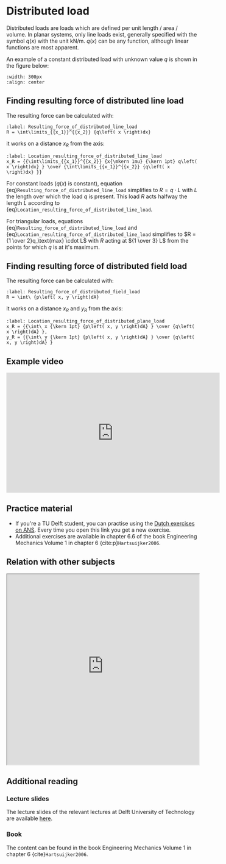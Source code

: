 ```{index} Distributed load
```

# Distributed load

Distributed loads are loads which are defined per unit length / area / volume. In planar systems, only line loads exist, generally specified with the symbol $q(x)$ with the unit $\text{kN/m}$. $q(x)$ can be any function, although linear functions are most apparent.

An example of a constant distributed load with unknown value $q$ is shown in the figure below:
```{figure} ../../images/distributed_forces.png
:width: 300px
:align: center
```
## Finding resulting force of distributed line load

The resulting force can be calculated with:
```{math}
:label: Resulting_force_of_distributed_line_load
R = \int\limits_{{x_1}}^{{x_2}} {q\left( x \right)dx}
```

it works on a distance $x_R$ from the axis:

```{math}
:label: Location_resulting_force_of_distributed_line_load
x_R = {{\int\limits_{{x_1}}^{{x_2}} {x{\mkern 1mu} {\kern 1pt} q\left( x \right)dx} } \over {\int\limits_{{x_1}}^{{x_2}} {q\left( x \right)dx} }}
```

For constant loads ($q(x)$ is constant), equation {eq}`Resulting_force_of_distributed_line_load` simplifies to $R = q 
\cdot L$ with $L$ the length over which the load $q$ is present. This load $R$ acts halfway the length $L$ according to {eq}`Location_resulting_force_of_distributed_line_load`.

For triangular loads, equations {eq}`Resulting_force_of_distributed_line_load` and {eq}`Location_resulting_force_of_distributed_line_load` simplifies to $R = {1 \over 2}q_\text{max} \cdot L$ with $R$ acting at ${1 \over 3} L$ from the points for which $q$ is at it's maximum.

## Finding resulting force of distributed field load

The resulting force can be calculated with:

```{math}
:label: Resulting_force_of_distributed_field_load
R = \int\ {p\left( x, y \right)dA}
```

it works on a distance $x_R$ and $y_R$ from the axis:
```{math}
:label: Location_resulting_force_of_distributed_plane_load
x_R = {{\int\ x {\kern 1pt} {p\left( x, y \right)dA} } \over {q\left( x \right)dA} }, 
y_R = {{\int\ y {\kern 1pt} {p\left( x, y \right)dA} } \over {q\left( x, y \right)dA} }

```

## Example video
<iframe width="560" height="315" src="https://www.youtube.com/embed/hIN3Qme7GVE?start=140" title="YouTube video player" frameborder="0" allow="accelerometer; autoplay; clipboard-write; encrypted-media; gyroscope; picture-in-picture; web-share" allowfullscreen></iframe>

## Practice material
- If you're a TU Delft student, you can practise using the [Dutch exercises on ANS](https://ans.app/digital_test/assignments/770738/results/new). Every time you open this link you get a new exercise.
- Additional exercises are available in chapter 6.6 of the book Engineering Mechanics Volume 1 in chapter 6 {cite:p}`Hartsuijker2006`.

## Relation with other subjects
<iframe allow="fullscreen" style="width: 100%!important; height: 500px;" src="https://prime-applets.ewi.tudelft.nl/graph/CTB1110-17/show2?lecture=7&view=lecture" allowfullscreen></iframe>

## Additional reading
### Lecture slides
The lecture slides of the relevant lectures at Delft University of Technology are available [here](https://icozct.tudelft.nl/TUD_CT/CT1031/collegestof/files/module6-VERDEELDEBELASTING.pps).

### Book
The content can be found in the book Engineering Mechanics Volume 1 in chapter 6 {cite}`Hartsuijker2006`.
